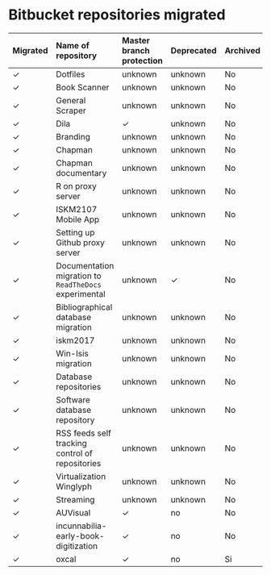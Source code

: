 # Bitbucket repositories migrated

| Migrated | Name of repository | Master branch protection | Deprecated | Archived |
|:--|:--|:-- |:-- |:-- |
| ✓ | Dotfiles | unknown | unknown | No |
| ✓ | Book Scanner | unknown | unknown | No |
| ✓ | General Scraper | unknown | unknown | No |
| ✓ | Dila | ✓ | unknown | No |
| ✓ | Branding | unknown | unknown | No |
| ✓ | Chapman | unknown | unknown | No |
| ✓ | Chapman documentary | unknown | unknown | No |
| ✓ | R on proxy server | unknown | unknown | No |
| ✓ | ISKM2107 Mobile App | unknown | unknown | No |
| ✓ | Setting up Github proxy server | unknown | unknown | No |
| ✓ | Documentation migration to `ReadTheDocs` experimental | unknown | ✓  |No |
| ✓ | Bibliographical database migration | unknown | unknown | No |
| ✓ | iskm2017 | unknown | unknown  |No |
| ✓ | Win-Isis migration | unknown | unknown |No |
| ✓ | Database repositories | unknown | unknown |No |
| ✓ | Software database repository | unknown | unknown| No |
| ✓ | RSS feeds self tracking control of repositories | unknown | unknown| No |
| ✓ | Virtualization Winglyph | unknown | unknown |No |
| ✓ | Streaming | unknown | unknown |No |
| ✓ |  AUVisual | ✓ | no |No |
| ✓ |  incunnabilia-early-book-digitization | ✓ | no |No |
| ✓ |  oxcal | ✓ | no |Si |



